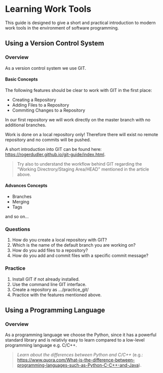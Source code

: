 # Learning Work Tools

This guide is designed to give a short and practical introduction 
to modern work tools in the environment of software programming.

## Using a Version Control System

### Overview

As a version control system we use GIT.

#### Basic Concepts

The following features should be clear to work with GIT in the first place:

* Creating a Repository
* Adding Files to a Repository
* Commiting Changes to a Repository

In our first repository we will work directly on the master branch with no 
additional branches.

Work is done on a local repository only! Therefore there will exist no remote 
repository and no commits will be pushed.

A short introduction into GIT can be found here: https://rogerdudler.github.io/git-guide/index.html.

> Try also to understand the workflow behind GIT regarding the "Working Directrory/Staging Area/HEAD" mentioned in the article above.

#### Advances Concepts

* Branches
* Merging
* Tags  

and so on...

### Questions

1. How do you create a local repository with GIT?
2. Which is the name of the default branch you are working on?
3. How do you add files to a repository?
4. How do you add and commit files with a specific commit message?


### Practice

1. Install GIT if not already installed.
2. Use the command line GIT interface.
3. Create a repository as .../practice_git/
4. Practice with the features mentioned above.


## Using a Programming Language

### Overview

As a programming language we choose the Python, 
since it has a powerful standard library and is relativly easy to learn 
compared to a low-level programming language e.g. C/C++.

> _Learn about the differences between Python and C/C++_ (e.g.: https://www.quora.com/What-is-the-difference-between-programming-languages-such-as-Python-C-C++-and-Java).


